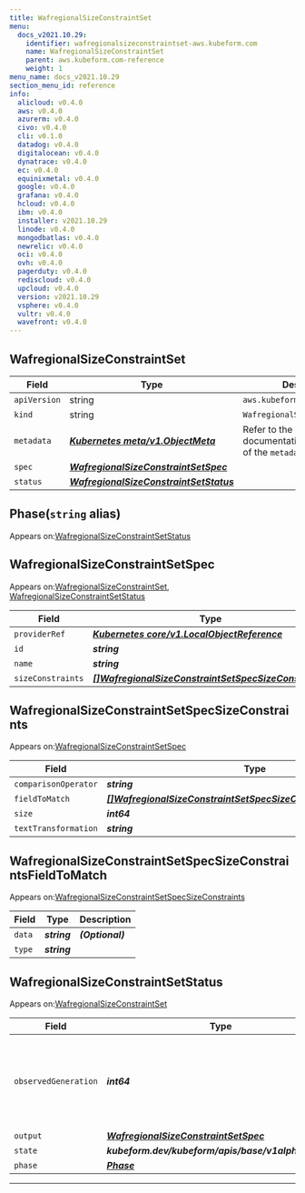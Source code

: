 ```yaml
---
title: WafregionalSizeConstraintSet
menu:
  docs_v2021.10.29:
    identifier: wafregionalsizeconstraintset-aws.kubeform.com
    name: WafregionalSizeConstraintSet
    parent: aws.kubeform.com-reference
    weight: 1
menu_name: docs_v2021.10.29
section_menu_id: reference
info:
  alicloud: v0.4.0
  aws: v0.4.0
  azurerm: v0.4.0
  civo: v0.4.0
  cli: v0.1.0
  datadog: v0.4.0
  digitalocean: v0.4.0
  dynatrace: v0.4.0
  ec: v0.4.0
  equinixmetal: v0.4.0
  google: v0.4.0
  grafana: v0.4.0
  hcloud: v0.4.0
  ibm: v0.4.0
  installer: v2021.10.29
  linode: v0.4.0
  mongodbatlas: v0.4.0
  newrelic: v0.4.0
  oci: v0.4.0
  ovh: v0.4.0
  pagerduty: v0.4.0
  rediscloud: v0.4.0
  upcloud: v0.4.0
  version: v2021.10.29
  vsphere: v0.4.0
  vultr: v0.4.0
  wavefront: v0.4.0
---
```


## WafregionalSizeConstraintSet
| Field | Type | Description |
| ------ | ----- | ----------- |
| `apiVersion` | string | `aws.kubeform.com/v1alpha1` |
|    `kind` | string | `WafregionalSizeConstraintSet` |
| `metadata` | ***[Kubernetes meta/v1.ObjectMeta](https://v1-18.docs.kubernetes.io/docs/reference/generated/kubernetes-api/v1.18/#objectmeta-v1-meta)***|Refer to the Kubernetes API documentation for the fields of the `metadata` field.|
| `spec` | ***[WafregionalSizeConstraintSetSpec](#wafregionalsizeconstraintsetspec)***||
| `status` | ***[WafregionalSizeConstraintSetStatus](#wafregionalsizeconstraintsetstatus)***||
## Phase(`string` alias)

Appears on:[WafregionalSizeConstraintSetStatus](#wafregionalsizeconstraintsetstatus)

## WafregionalSizeConstraintSetSpec

Appears on:[WafregionalSizeConstraintSet](#wafregionalsizeconstraintset), [WafregionalSizeConstraintSetStatus](#wafregionalsizeconstraintsetstatus)

| Field | Type | Description |
| ------ | ----- | ----------- |
| `providerRef` | ***[Kubernetes core/v1.LocalObjectReference](https://v1-18.docs.kubernetes.io/docs/reference/generated/kubernetes-api/v1.18/#localobjectreference-v1-core)***||
| `id` | ***string***||
| `name` | ***string***||
| `sizeConstraints` | ***[[]WafregionalSizeConstraintSetSpecSizeConstraints](#wafregionalsizeconstraintsetspecsizeconstraints)***| ***(Optional)*** |
## WafregionalSizeConstraintSetSpecSizeConstraints

Appears on:[WafregionalSizeConstraintSetSpec](#wafregionalsizeconstraintsetspec)

| Field | Type | Description |
| ------ | ----- | ----------- |
| `comparisonOperator` | ***string***||
| `fieldToMatch` | ***[[]WafregionalSizeConstraintSetSpecSizeConstraintsFieldToMatch](#wafregionalsizeconstraintsetspecsizeconstraintsfieldtomatch)***||
| `size` | ***int64***||
| `textTransformation` | ***string***||
## WafregionalSizeConstraintSetSpecSizeConstraintsFieldToMatch

Appears on:[WafregionalSizeConstraintSetSpecSizeConstraints](#wafregionalsizeconstraintsetspecsizeconstraints)

| Field | Type | Description |
| ------ | ----- | ----------- |
| `data` | ***string***| ***(Optional)*** |
| `type` | ***string***||
## WafregionalSizeConstraintSetStatus

Appears on:[WafregionalSizeConstraintSet](#wafregionalsizeconstraintset)

| Field | Type | Description |
| ------ | ----- | ----------- |
| `observedGeneration` | ***int64***| ***(Optional)*** Resource generation, which is updated on mutation by the API Server.|
| `output` | ***[WafregionalSizeConstraintSetSpec](#wafregionalsizeconstraintsetspec)***| ***(Optional)*** |
| `state` | ***kubeform.dev/kubeform/apis/base/v1alpha1.State***| ***(Optional)*** |
| `phase` | ***[Phase](#phase)***| ***(Optional)*** |
---
